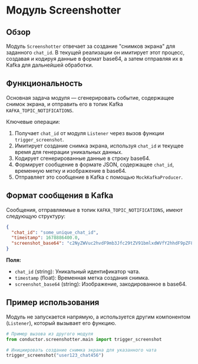# Модуль Screenshotter

## Обзор

Модуль `Screenshotter` отвечает за создание "снимков экрана" для заданного `chat_id`. В текущей реализации он имитирует этот процесс, создавая и кодируя данные в формат base64, а затем отправляя их в Kafka для дальнейшей обработки.

## Функциональность

Основная задача модуля — сгенерировать событие, содержащее снимок экрана, и отправить его в топик Kafka `KAFKA_TOPIC_NOTIFICATIONS`.

Ключевые операции:
1.  Получает `chat_id` от модуля `Listener` через вызов функции `trigger_screenshot`.
2.  Имитирует создание снимка экрана, используя `chat_id` и текущее время для генерации уникальных данных.
3.  Кодирует сгенерированные данные в строку base64.
4.  Формирует сообщение в формате JSON, содержащее `chat_id`, временную метку и изображение в base64.
5.  Отправляет это сообщение в Kafka с помощью `MockKafkaProducer`.

## Формат сообщения в Kafka

Сообщения, отправляемые в топик `KAFKA_TOPIC_NOTIFICATIONS`, имеют следующую структуру:

```json
{
  "chat_id": "some_unique_chat_id",
  "timestamp": 1678886400.0,
  "screenshot_base64": "c2NyZWVuc2hvdF9mb3Jfc29tZV91bmlxdWVfY2hhdF9pZF8xNjc4ODg2NDAwLjA="
}
```

**Поля:**
*   `chat_id` (string): Уникальный идентификатор чата.
*   `timestamp` (float): Временная метка создания снимка.
*   `screenshot_base64` (string): Изображение, закодированное в base64.

## Пример использования

Модуль не запускается напрямую, а используется другим компонентом (`Listener`), который вызывает его функцию.

```python
# Пример вызова из другого модуля
from conductor.screenshotter.main import trigger_screenshot

# Инициировать создание снимка экрана для указанного чата
trigger_screenshot("user123_chat456")
```
